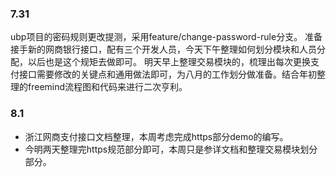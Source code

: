 ### 7.31

ubp项目的密码规则更改提测，采用feature/change-password-rule分支。
准备接手新的网商银行接口，配有三个开发人员，今天下午整理如何划分模块和人员分配，以后也是这个规矩去做即可。
明天早上整理交易模块的，梳理出每次更换支付接口需要修改的关键点和通用做法即可，为八月的工作划分做准备。结合年初整理的freemind流程图和代码来进行二次亨利。

### 8.1

* 浙江网商支付接口文档整理，本周考虑完成https部分demo的编写。
* 今明两天整理完https规范部分即可，本周只是参详文档和整理交易模块划分部分。
